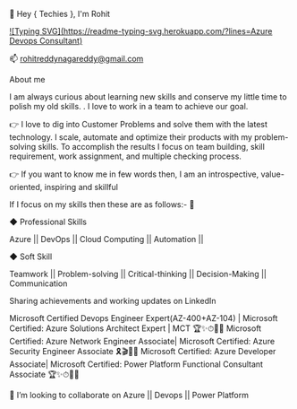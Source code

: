 👋 Hey { Techies }, I'm Rohit

[![Typing SVG](https://readme-typing-svg.herokuapp.com/?lines=Azure Devops Consultant)](https://git.io/typing-svg)


📫 rohitreddynagareddy@gmail.com

About me

I am always curious about learning new skills and conserve my little time to polish my old skills. . I love to work in a team to achieve our goal.

👉 I love to dig into Customer Problems and solve them with the latest technology. I scale, automate and optimize their products with my problem-solving skills. To accomplish the results I focus on team building, skill requirement, work assignment, and multiple checking process.

👉 If you want to know me in few words then, I am an introspective, value-oriented, inspiring and skillful

If I focus on my skills then these are as follows:- 👀

◆ Professional Skills

Azure || DevOps || Cloud Computing || Automation ||

◆ Soft Skill

Teamwork || Problem-solving || Critical-thinking || Decision-Making || Communication

Sharing achievements and working updates on LinkedIn

Microsoft Certified Devops Engineer Expert(AZ-400+AZ-104) | Microsoft Certified: Azure Solutions Architect Expert | MCT 🏆✨⏱👨‍✈️ Microsoft Certified: Azure Network Engineer Associate| Microsoft Certified: Azure Security Engineer Associate 🎗️🎬🌺💬 Microsoft Certified: Azure Developer Associate| Microsoft Certified: Power Platform Functional Consultant Associate 🏆✨⏱👨‍✈️

💞️ I’m looking to collaborate on Azure || Devops || Power Platform
